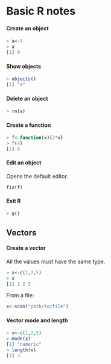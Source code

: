 # Basic R notes
#### Create an object
```R
> a<-9
> a
[1] 9
```
#### Show objects
```R
> objects()
[1] "a"
```
#### Delete an object
```R
> rm(a)
```
#### Create a function
```R
> f<-function(x){2*x}
> f(4)
[1] 8
```
#### Edit an object
Opens the default editor.
```
fix(f)
```
#### Exit R
```R
> q()
```

## Vectors
#### Create a vector
All the values must have the same type.
```R
> x<-c(1,2,5)
> x
[1] 1 2 5
```
From a file:
```R
x<-scan("path/to/file")
```
#### Vector mode and length
```R
> x<-c(1,2,5)
> mode(x)
[1] "numeric"
> length(x)
[1] 3
```
